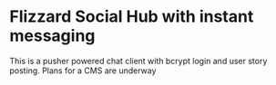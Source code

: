 Flizzard Social Hub with instant messaging
================

This is a pusher powered chat client with bcrypt login and user story posting.
Plans for a CMS are underway